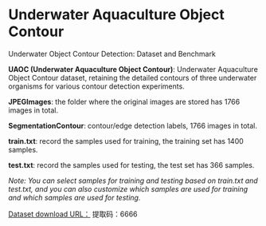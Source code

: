 # Underwater Aquaculture Object Contour
Underwater Object Contour Detection: Dataset and Benchmark

**UAOC (Underwater Aquaculture Object Contour)**: Underwater Aquaculture Object Contour dataset, retaining the detailed contours of three underwater organisms for various contour detection experiments.

**JPEGImages**: the folder where the original images are stored has 1766 images in total.

**SegmentationContour**: contour/edge detection labels, 1766 images in total.

**train.txt**: record the samples used for training, the training set has 1400 samples.

**test.txt**: record the samples used for testing, the test set has 366 samples.

*Note: You can select samples for training and testing based on train.txt and test.txt, and you can also customize which samples are used for training and which samples are used for testing.*

[Dataset download URL：](https://pan.baidu.com/s/1zcw8Gs5AUr9GEIDrunA53Q) 提取码：6666 
